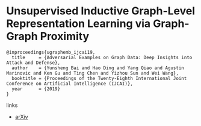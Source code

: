# Unsupervised Inductive Graph-Level Representation Learning via Graph-Graph Proximity

```
@inproceedings{ugraphemb_ijcai19,
  title     = {Adversarial Examples on Graph Data: Deep Insights into Attack and Defense},
  author    = {Yunsheng Bai and Hao Ding and Yang Qiao and Agustin Marinovic and Ken Gu and Ting Chen and Yizhou Sun and Wei Wang},
  booktitle = {Proceedings of the Twenty-Eighth International Joint Conference on Artificial Intelligence (IJCAI)},            
  year      = {2019}
}
```

links
- [arXiv](https://arxiv.org/abs/1904.01098)
